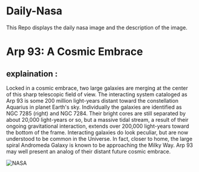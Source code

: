 # Daily-Nasa

This Repo displays the daily nasa image and the description of the image.

<!--NASA-->
# Arp 93: A Cosmic Embrace
## explaination :

Locked in a cosmic embrace, two large galaxies are merging at the center of this sharp telescopic field of view. The interacting system cataloged as Arp 93 is some 200 million light-years distant toward the constellation Aquarius in planet Earth's sky. Individually the galaxies are identified as NGC 7285 (right) and NGC 7284. Their bright cores are still separated by about 20,000 light-years or so, but a massive tidal stream, a result of their ongoing gravitational interaction, extends over 200,000 light-years toward the bottom of the frame. Interacting galaxies do look peculiar, but are now understood to be common in the Universe. In fact, closer to home, the large spiral Andromeda Galaxy is known to be approaching the Milky Way. Arp 93 may well present an analog of their distant future cosmic embrace.

![NASA](https://apod.nasa.gov/apod/image/2308/NGC-7284-7285-LRGB-crop-CDK-1000-7-August-2023x1024.jpg)
<!--/NASA-->